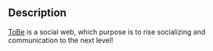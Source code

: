 [//]: # (<p align="center">)

[//]: # (  <a href="http://nestjs.com/" target="blank"><img src="https://nestjs.com/img/logo-small.svg" width="200" alt="Nest Logo" /></a>)

[//]: # (</p>)


## Description

[ToBe](https://github.com/endlesslydivided/TOBE-API-NODEJS) is a social web, which purpose
is to rise socializing and communication to the next level!

